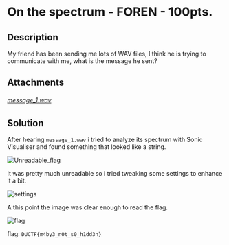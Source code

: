 # On the spectrum - FOREN - 100pts.
## Description
My friend has been sending me lots of WAV files, I think he is trying to communicate with me, what is the message he sent?

## Attachments
###### [message_1.wav](https://github.com/SamIsland/writeups/blob/master/on-the-spectrum/message_1.wav)

## Solution

After hearing `message_1.wav` i tried to analyze its spectrum with Sonic Visualiser and found something that looked like a string.

![Unreadable_flag](https://github.com/SamIsland/writeups/blob/master/on-the-spectrum/unreadable.PNG)

It was pretty much unreadable so i tried tweaking some settings to enhance it a bit.

![settings](https://github.com/SamIsland/writeups/blob/master/on-the-spectrum/settings.PNG)

A this point the image was clear enough to read the flag.

![flag](https://github.com/SamIsland/writeups/blob/master/on-the-spectrum/flag.png)

flag: `DUCTF{m4by3_n0t_s0_h1dd3n}`
